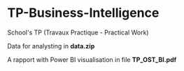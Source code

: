 # TP-Business-Intelligence

School's TP (Travaux Practique - Practical Work)

Data for analysting in **data.zip**

A rapport with Power BI visualisation in file **TP_OST_BI.pdf** 
